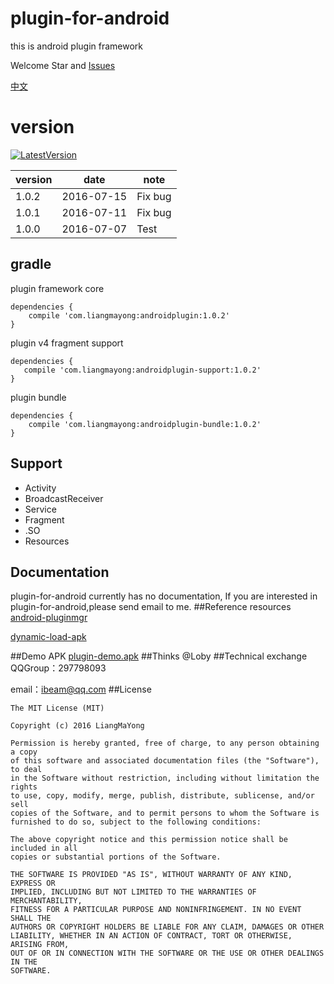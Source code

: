 # plugin-for-android
this is android plugin framework 

Welcome Star and [Issues](https://github.com/LiangMaYong/plugin-for-android/issues)

[中文](https://github.com/LiangMaYong/plugin-for-android/blob/master/zh.md)

# version
[![LatestVersion](https://img.shields.io/badge/LatestVersion-1.0.2-brightgreen.svg?style=plastic) ](https://github.com/LiangMaYong/plugin-for-android/)

| version |date| note |
|---|---|---|
| 1.0.2|2016-07-15| Fix bug |
| 1.0.1|2016-07-11| Fix bug |
| 1.0.0|2016-07-07| Test |

## gradle
plugin framework core
```
dependencies {
    compile 'com.liangmayong:androidplugin:1.0.2'
}
```
plugin v4 fragment support
```
dependencies {
   compile 'com.liangmayong:androidplugin-support:1.0.2'
}
```
plugin bundle
```
dependencies {
    compile 'com.liangmayong:androidplugin-bundle:1.0.2'
}
```
## Support
- Activity
- BroadcastReceiver
- Service
- Fragment
- .SO
- Resources

## Documentation
plugin-for-android currently has no documentation, If you are interested in plugin-for-android,please send email to me.
##Reference resources
[android-pluginmgr](https://github.com/houkx/android-pluginmgr)

[dynamic-load-apk](https://github.com/singwhatiwanna/dynamic-load-apk)

##Demo APK
[plugin-demo.apk](https://raw.githubusercontent.com/LiangMaYong/plugin-for-android/master/plugin-demo.apk)
##Thinks
@Loby
##Technical exchange
QQGroup：297798093

email：ibeam@qq.com
##License
```
The MIT License (MIT)

Copyright (c) 2016 LiangMaYong

Permission is hereby granted, free of charge, to any person obtaining a copy
of this software and associated documentation files (the "Software"), to deal
in the Software without restriction, including without limitation the rights
to use, copy, modify, merge, publish, distribute, sublicense, and/or sell
copies of the Software, and to permit persons to whom the Software is
furnished to do so, subject to the following conditions:

The above copyright notice and this permission notice shall be included in all
copies or substantial portions of the Software.

THE SOFTWARE IS PROVIDED "AS IS", WITHOUT WARRANTY OF ANY KIND, EXPRESS OR
IMPLIED, INCLUDING BUT NOT LIMITED TO THE WARRANTIES OF MERCHANTABILITY,
FITNESS FOR A PARTICULAR PURPOSE AND NONINFRINGEMENT. IN NO EVENT SHALL THE
AUTHORS OR COPYRIGHT HOLDERS BE LIABLE FOR ANY CLAIM, DAMAGES OR OTHER
LIABILITY, WHETHER IN AN ACTION OF CONTRACT, TORT OR OTHERWISE, ARISING FROM,
OUT OF OR IN CONNECTION WITH THE SOFTWARE OR THE USE OR OTHER DEALINGS IN THE
SOFTWARE.
```
